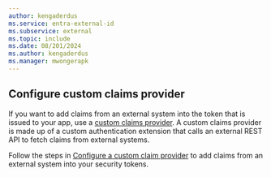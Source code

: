 ```yaml
---
author: kengaderdus
ms.service: entra-external-id
ms.subservice: external
ms.topic: include
ms.date: 08/201/2024
ms.author: kengaderdus
ms.manager: mwongerapk
---
```


## Configure custom claims provider

If you want to add claims from an external system into the token that is issued to your app, use a [custom claims provider](../../../../identity-platform/custom-claims-provider-overview.md). A custom claims provider is made up of a custom authentication extension that calls an external REST API to fetch claims from external systems. 

Follow the steps in [Configure a custom claim provider](/entra/identity-platform/custom-extension-tokenissuancestart-configuration?toc=/entra/external-id/toc.json&bc=/entra/external-id/breadcrumb/toc.json) to add claims from an external system into your security tokens.